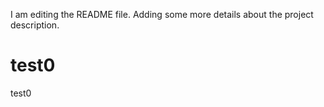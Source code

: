 I am editing the README file. Adding some more details about the project description.
# test0
test0
